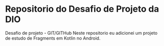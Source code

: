 # Repositorio do Desafio de Projeto da DIO
Desafio de projeto - GIT/GITHub
Neste repositorio eu adicionei um projeto de estudo de Fragments em Kotlin no Android.
